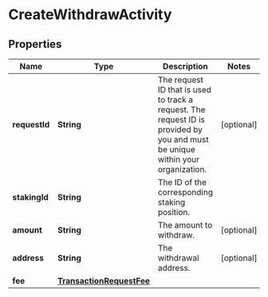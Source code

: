 

# CreateWithdrawActivity


## Properties

| Name | Type | Description | Notes |
|------------ | ------------- | ------------- | -------------|
|**requestId** | **String** | The request ID that is used to track a request. The request ID is provided by you and must be unique within your organization. |  [optional] |
|**stakingId** | **String** | The ID of the corresponding staking position. |  |
|**amount** | **String** | The amount to withdraw. |  [optional] |
|**address** | **String** | The withdrawal address. |  [optional] |
|**fee** | [**TransactionRequestFee**](TransactionRequestFee.md) |  |  |



